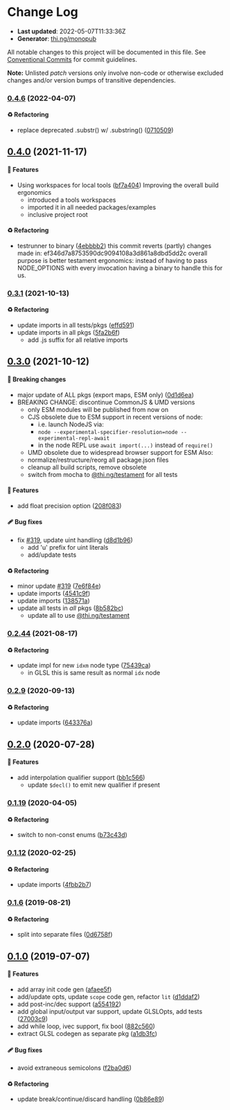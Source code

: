 # Change Log

- **Last updated**: 2022-05-07T11:33:36Z
- **Generator**: [thi.ng/monopub](https://thi.ng/monopub)

All notable changes to this project will be documented in this file.
See [Conventional Commits](https://conventionalcommits.org/) for commit guidelines.

**Note:** Unlisted _patch_ versions only involve non-code or otherwise excluded changes
and/or version bumps of transitive dependencies.

### [0.4.6](https://github.com/thi-ng/umbrella/tree/@thi.ng/shader-ast-glsl@0.4.6) (2022-04-07)

#### ♻️ Refactoring

- replace deprecated .substr() w/ .substring() ([0710509](https://github.com/thi-ng/umbrella/commit/0710509))

## [0.4.0](https://github.com/thi-ng/umbrella/tree/@thi.ng/shader-ast-glsl@0.4.0) (2021-11-17)

#### 🚀 Features

- Using workspaces for local tools ([bf7a404](https://github.com/thi-ng/umbrella/commit/bf7a404))
  Improving the overall build ergonomics
  - introduced a tools workspaces
  - imported it in all needed packages/examples
  - inclusive project root

#### ♻️ Refactoring

- testrunner to binary ([4ebbbb2](https://github.com/thi-ng/umbrella/commit/4ebbbb2))
  this commit reverts (partly) changes made in:
  ef346d7a8753590dc9094108a3d861a8dbd5dd2c
  overall purpose is better testament ergonomics:
  instead of having to pass NODE_OPTIONS with every invocation
  having a binary to handle this for us.

### [0.3.1](https://github.com/thi-ng/umbrella/tree/@thi.ng/shader-ast-glsl@0.3.1) (2021-10-13)

#### ♻️ Refactoring

- update imports in all tests/pkgs ([effd591](https://github.com/thi-ng/umbrella/commit/effd591))
- update imports in all pkgs ([5fa2b6f](https://github.com/thi-ng/umbrella/commit/5fa2b6f))
  - add .js suffix for all relative imports

## [0.3.0](https://github.com/thi-ng/umbrella/tree/@thi.ng/shader-ast-glsl@0.3.0) (2021-10-12)

#### 🛑 Breaking changes

- major update of ALL pkgs (export maps, ESM only) ([0d1d6ea](https://github.com/thi-ng/umbrella/commit/0d1d6ea))
- BREAKING CHANGE: discontinue CommonJS & UMD versions
  - only ESM modules will be published from now on
  - CJS obsolete due to ESM support in recent versions of node:
    - i.e. launch NodeJS via:
    - `node --experimental-specifier-resolution=node --experimental-repl-await`
    - in the node REPL use `await import(...)` instead of `require()`
  - UMD obsolete due to widespread browser support for ESM
  Also:
  - normalize/restructure/reorg all package.json files
  - cleanup all build scripts, remove obsolete
  - switch from mocha to [@thi.ng/testament](https://github.com/thi-ng/umbrella/tree/main/packages/testament) for all tests

#### 🚀 Features

- add float precision option ([208f083](https://github.com/thi-ng/umbrella/commit/208f083))

#### 🩹 Bug fixes

- fix [#319](https://github.com/thi-ng/umbrella/issues/319), update uint handling ([d8d1b96](https://github.com/thi-ng/umbrella/commit/d8d1b96))
  - add 'u' prefix for uint literals
  - add/update tests

#### ♻️ Refactoring

- minor update [#319](https://github.com/thi-ng/umbrella/issues/319) ([7e6f84e](https://github.com/thi-ng/umbrella/commit/7e6f84e))
- update imports ([4541c9f](https://github.com/thi-ng/umbrella/commit/4541c9f))
- update imports ([138571a](https://github.com/thi-ng/umbrella/commit/138571a))
- update all tests in _all_ pkgs ([8b582bc](https://github.com/thi-ng/umbrella/commit/8b582bc))
  - update all to use [@thi.ng/testament](https://github.com/thi-ng/umbrella/tree/main/packages/testament)

### [0.2.44](https://github.com/thi-ng/umbrella/tree/@thi.ng/shader-ast-glsl@0.2.44) (2021-08-17)

#### ♻️ Refactoring

- update impl for new `idxm` node type ([75439ca](https://github.com/thi-ng/umbrella/commit/75439ca))
  - in GLSL this is same result as normal `idx` node

### [0.2.9](https://github.com/thi-ng/umbrella/tree/@thi.ng/shader-ast-glsl@0.2.9) (2020-09-13)

#### ♻️ Refactoring

- update imports ([643376a](https://github.com/thi-ng/umbrella/commit/643376a))

## [0.2.0](https://github.com/thi-ng/umbrella/tree/@thi.ng/shader-ast-glsl@0.2.0) (2020-07-28)

#### 🚀 Features

- add interpolation qualifier support ([bb1c566](https://github.com/thi-ng/umbrella/commit/bb1c566))
  - update `$decl()` to emit new qualifier if present

### [0.1.19](https://github.com/thi-ng/umbrella/tree/@thi.ng/shader-ast-glsl@0.1.19) (2020-04-05)

#### ♻️ Refactoring

- switch to non-const enums ([b73c43d](https://github.com/thi-ng/umbrella/commit/b73c43d))

### [0.1.12](https://github.com/thi-ng/umbrella/tree/@thi.ng/shader-ast-glsl@0.1.12) (2020-02-25)

#### ♻️ Refactoring

- update imports ([4fbb2b7](https://github.com/thi-ng/umbrella/commit/4fbb2b7))

### [0.1.6](https://github.com/thi-ng/umbrella/tree/@thi.ng/shader-ast-glsl@0.1.6) (2019-08-21)

#### ♻️ Refactoring

- split into separate files ([0d6758f](https://github.com/thi-ng/umbrella/commit/0d6758f))

## [0.1.0](https://github.com/thi-ng/umbrella/tree/@thi.ng/shader-ast-glsl@0.1.0) (2019-07-07)

#### 🚀 Features

- add array init code gen ([afaee5f](https://github.com/thi-ng/umbrella/commit/afaee5f))
- add/update opts, update `scope` code gen, refactor `lit` ([d1ddaf2](https://github.com/thi-ng/umbrella/commit/d1ddaf2))
- add post-inc/dec support ([a554192](https://github.com/thi-ng/umbrella/commit/a554192))
- add global input/output var support, update GLSLOpts, add tests ([27003c9](https://github.com/thi-ng/umbrella/commit/27003c9))
- add while loop, ivec support, fix bool ([882c560](https://github.com/thi-ng/umbrella/commit/882c560))
- extract GLSL codegen as separate pkg ([a1db3fc](https://github.com/thi-ng/umbrella/commit/a1db3fc))

#### 🩹 Bug fixes

- avoid extraneous semicolons ([f2ba0d6](https://github.com/thi-ng/umbrella/commit/f2ba0d6))

#### ♻️ Refactoring

- update break/continue/discard handling ([0b86e89](https://github.com/thi-ng/umbrella/commit/0b86e89))
